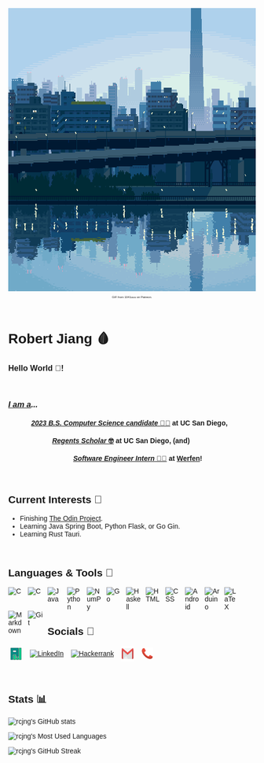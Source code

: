 <link rel="stylesheet" href="https://fonts.googleapis.com/css?family=Source%20Sans%20Pro">

<div style="font-family: 'Source Sans Pro', sans-serif">

<div align="center">
<img src="assets/gifs/landscape.gif" width=1000px height=576px>

<p style="font-size: 6px;">GIF from 1041uuu on Patreon.</p>
</div>

<br>

# <div style="font-weight:900;">Robert Jiang 🩸</div>

### **Hello World 👋!**

<br>

### <u>*I am a</u>...*

#### &nbsp;&nbsp;&nbsp;&nbsp;&nbsp;&nbsp;&nbsp;&nbsp;&nbsp;&nbsp;&nbsp;&nbsp;<u>*2023 B.S. Computer Science candidate* 👨‍🎓</u>  at UC San Diego,

#### &nbsp;&nbsp;&nbsp;&nbsp;&nbsp;&nbsp;&nbsp;&nbsp;&nbsp;&nbsp;&nbsp;&nbsp;&nbsp;&nbsp;&nbsp;&nbsp;&nbsp;&nbsp;&nbsp;&nbsp;&nbsp;&nbsp;&nbsp;<u>*Regents Scholar* 🤓</u>  at UC San Diego, (and)


#### &nbsp;&nbsp;&nbsp;&nbsp;&nbsp;&nbsp;&nbsp;&nbsp;&nbsp;&nbsp;&nbsp;&nbsp;&nbsp;&nbsp;&nbsp;&nbsp;&nbsp;&nbsp;&nbsp;&nbsp;&nbsp;&nbsp;&nbsp;&nbsp;&nbsp;&nbsp;&nbsp;&nbsp;&nbsp;&nbsp;&nbsp;&nbsp;&nbsp;&nbsp;<u>*Software Engineer Intern* 👨‍💻</u>  at [Werfen]([Werfen](https://www.werfen.com/na/en))!

<br>

## **Current Interests 📖**
- Finishing [The Odin Project](https://www.theodinproject.com/).
- Learning Java Spring Boot, Python Flask, or Go Gin.
- Learning Rust Tauri.

<br>

## **Languages & Tools 🧰**
<img align="left" alt="C" width="30px" style="padding-right:10px;" src="https://cdn.jsdelivr.net/gh/devicons/devicon/icons/cplusplus/cplusplus-original.svg"/>
<img align="left" alt="C" width="30px" style="padding-right:10px;" src="https://cdn.jsdelivr.net/gh/devicons/devicon/icons/c/c-original.svg"/>
<img align="left" alt="Java" width="30px" style="padding-right:10px;" src="https://cdn.jsdelivr.net/gh/devicons/devicon/icons/java/java-original.svg"/>
<img align="left" alt="Python" width="30px" style="padding-right:10px;" src="https://cdn.jsdelivr.net/gh/devicons/devicon/icons/python/python-original.svg"/>
<img align="left" alt="NumPy" width="30px" style="padding-right:10px;" src="https://cdn.jsdelivr.net/gh/devicons/devicon/icons/numpy/numpy-original.svg"/>
<img align="left" alt="Go" width="30px" style="padding-right:10px;" src="https://cdn.jsdelivr.net/gh/devicons/devicon/icons/go/go-original.svg"/>
<img align="left" alt="Haskell" width="30px" style="padding-right:10px;" src="https://cdn.jsdelivr.net/gh/devicons/devicon/icons/haskell/haskell-original.svg"/>
<img align="left" alt="HTML" width="30px" style="padding-right:10px;" src="https://cdn.jsdelivr.net/gh/devicons/devicon/icons/html5/html5-original.svg" />
<img align="left" alt="CSS" width="30px" style="padding-right:10px;" src="https://cdn.jsdelivr.net/gh/devicons/devicon/icons/css3/css3-original.svg" />
<img align="left" alt="Android" width="30px" style="padding-right:10px;" src="https://cdn.jsdelivr.net/gh/devicons/devicon/icons/android/android-original.svg" />
<img align="left" alt="Arduino" width="30px" style="padding-right:10px;" src="https://cdn.jsdelivr.net/gh/devicons/devicon/icons/arduino/arduino-original.svg" />
<!-- <img align="left" alt="JavaScript" width="30px" style="padding-right:10px;" src="https://cdn.jsdelivr.net/gh/devicons/devicon/icons/javascript/javascript-original.svg" /> -->
<!-- <img align="left" alt="TypeScript" width="30px" style="padding-right:10px;" src="https://cdn.jsdelivr.net/gh/devicons/devicon/icons/typescript/typescript-original.svg" /> -->
<img align="left" alt="LaTeX" width="30px" style="padding-right:10px;" src="https://cdn.jsdelivr.net/gh/devicons/devicon/icons/latex/latex-original.svg" />
<img align="left" alt="Markdown" width="30px" style="padding-right:10px;" src="https://cdn.jsdelivr.net/gh/devicons/devicon/icons/markdown/markdown-original.svg" />
<img align="left" alt="Git" width="30px" style="padding-right:10px;" src="https://cdn.jsdelivr.net/gh/devicons/devicon/icons/git/git-original.svg" />

<br>
<br>
<br>

## **Socials 🔗**
<div align="left">
  <a href="https://rcjng.github.io/" target="blank" style="padding-left:3px; padding-right:11px;"><img align="center"
      src="assets/images/logo.png"
      alt="Portfolio" width="26px" height="28px"/></a> 
  <a href="https://www.linkedin.com/in/rcjng/" target="blank" style="padding-right:11px;" ><img align="center"
      src="https://raw.githubusercontent.com/rahuldkjain/github-profile-readme-generator/master/src/images/icons/Social/linked-in-alt.svg"
      alt="LinkedIn" width="26px" height="24px"/></a>
  <a href="https://www.hackerrank.com/rcjng" target="blank" style="padding-right:11px;"><img align="center"
      src="https://raw.githubusercontent.com/rahuldkjain/github-profile-readme-generator/master/src/images/icons/Social/hackerrank.svg"
      alt="Hackerrank" width="26px" height="24px" /></a> 
  <a href="mailto:rcjiang@ucsd.edu" target="blank" style="padding-right:11px;"><img align="center"
      src="assets/images/gmail.png"
      alt="Email" width="26px" height="32px"/></a> 
  <a href="tel:+15038109393" target="blank"><img align="center"
      src="assets/images/phone.png"
      alt="Phone" width="24px" height="24px"/></a> 
</div>

<br>
<br>

## **Stats 📊**

![rcjng's GitHub stats](https://github-readme-stats-2e7zxoyi6-rcjng.vercel.app/api?username=rcjng&show_icons=true&count_private=true&theme=cobalt)

![rcjng's Most Used Languages](https://github-readme-stats-2e7zxoyi6-rcjng.vercel.app/api/top-langs?username=rcjng&show_icons=true&locale=en&theme=cobalt&layout=compact)

![rcjng's GitHub Streak](https://streak-stats.demolab.com?user=rcjng&theme=cobalt&hide_border=true&date_format=%5BY.%5Dn.j&background=193448)
</div>

